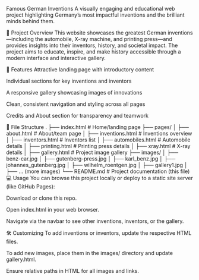 Famous German Inventions
A visually engaging and educational web project highlighting Germany’s most impactful inventions and the brilliant minds behind them.

🌟 Project Overview
This website showcases the greatest German inventions—including the automobile, X-ray machine, and printing press—and provides insights into their inventors, history, and societal impact. The project aims to educate, inspire, and make history accessible through a modern interface and interactive gallery.

🚀 Features
Attractive landing page with introductory content

Individual sections for key inventions and inventors

A responsive gallery showcasing images of innovations

Clean, consistent navigation and styling across all pages

Credits and About section for transparency and teamwork

📂 File Structure
.
├── index.html                  # Home/landing page
├── pages/
│   ├── about.html              # About/team page
│   ├── inventions.html         # Inventions overview
│   ├── inventors.html          # Inventors list
│   ├── automobiles.html        # Automobile details
│   ├── printing.html           # Printing press details
│   ├── xray.html               # X-ray details
│   ├── gallery.html            # Project image gallery
├── images/
│   ├── benz-car.jpg
│   ├── gutenberg-press.jpg
│   ├── karl_benz.jpg
│   ├── johannes_gutenberg.jpg
│   ├── wilhelm_roentgen.jpg
│   ├── gallery1.jpg
│   ├── ... (more images)
└── README.md                   # Project documentation (this file)
💻 Usage
You can browse this project locally or deploy to a static site server (like GitHub Pages):

Download or clone this repo.

Open index.html in your web browser.

Navigate via the navbar to see other inventions, inventors, or the gallery.

🛠️ Customizing
To add inventions or inventors, update the respective HTML files.

To add new images, place them in the images/ directory and update gallery.html.

Ensure relative paths in HTML for all images and links.
